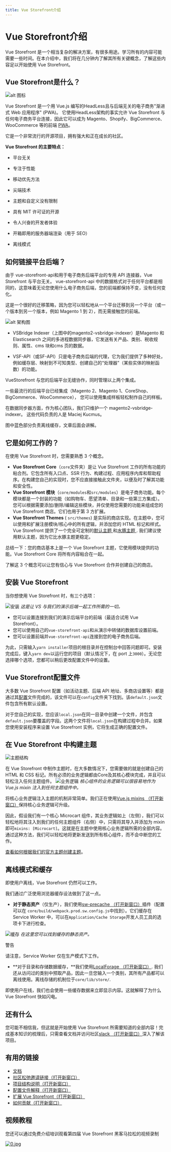 ```yaml
---
title: Vue Storefront介绍
---
```

# Vue Storefront介绍

Vue Storefront 是一个相当复杂的解决方案，有很多用途。学习所有的内容可能需要一些时间。在本介绍中，我们将在几分钟内了解其所有关键概念，了解这些内容足以开始使用 Vue Storefront。

## Vue Storefront是什么？

![alt 图标](https://cdn-images-1.medium.com/max/1600/0*X7cXhVkWidbWFrbM)

Vue Storefront 是一个用 Vue.js 编写的HeadLess且与后端无关的电子商务"渐进式 Web 应用程序" (PWA)。 它使用HeadLess架构的事实允许 Vue Storefront 与任何电子商务平台连接，因此它可以成为 Magento、Shopify、BigCommerce、WooCommerce 等的前端 [PWA](https://baike.baidu.com/item/PWA/22378897?fr=aladdin)。

它是一个非常流行的开源项目，拥有强大和正在成长的社区。

**Vue Storefront 的主要特点：**

- 平台无关

- 专注于性能

- 移动优先方法

- 尖端技术

- 主题和自定义没有限制

- 具有 MIT 许可证的开源

- 令人兴奋的开发者体验

- 开箱即用的服务器端渲染（用于 SEO）

- 离线模式

## 如何链接平台后端？

由于 vue-storefront-api和用于电子商务后端平台的专用 API 连接器，Vue Storefront 与平台无关。 vue-storefront-api 中的数据格式对于任何平台都是相同的，这意味着无论您使用什么电子商务后端，您的前端都保持不变，没有任何变化。

这是一个很好的迁移策略，因为您可以轻松地从一个平台迁移到另一个平台（或一个版本到另一个版本，例如 Magento 1 到 2），而无需接触您的前端。

![alt 架构图](https://raw.githubusercontent.com/vuestorefront/vue-storefront/master/docs/.vuepress/public/GitHub-Architecture-VS.png)

+ VSBridge Indexer（上图中的magento2-vsbridge-indexer）是Magento 和Elasticsearch 之间的多进程数据同步器，它发送有关产品、类别、税收规则、属性、cms 块和cms 页的数据。

+ VSF-API（或SF-API）只是电子商务后端的代理，它为我们提供了多种好处，例如缓存层、映射到不可知类型、创建自己的“处理器”（某些实体的映射函数）的功能。

VueStorefront 与您的后端平台无缝协作，同时管理以上两个集成。

一些最流行的后端平台已经集成（Magento 2、Magento 1、CoreShop、BigCommerce、WooCommerce）， 您可以使用集成样板轻松制作自己的样板。

在数据同步器方面，作为核心团队，我们只维护一个 magento2-vsbridge-indexer。 这些代码负责的人是 Maciej Kucmus。

图中蓝色部分负责离线缓存，文章后面会讲解。

## 它是如何工作的？

在使用 Vue Storefront 时，您需要熟悉 3 个概念。

- **Vue Storefront Core**（`core`文件夹）是让 Vue Storefront 工作的所有功能的粘合剂。它包含所有入口点、SSR 行为、构建过程、应用程序内库和帮助程序。在构建您自己的实现时，您不应直接接触此文件夹，以便及时了解其功能和安全性。
- **Vue Storefront 模块**（`core/modules`和`src/modules`）是电子商务功能。每个模块都是一个封装的功能（如购物车、愿望清单、目录和一些第三方集成）。您可以根据需要添加/删除/编辑这些模块，并仅使用您需要的功能来组成您的 Vue Storefront 商店。它们也用于第 3 方扩展。
- **Vue Storefront Themes** ( `src/themes`) 是实际的商店实现。在主题中，您可以使用和扩展注册模块/核心中的所有逻辑，并添加您的 HTML 标记和样式。Vue Storefront 提供了一个完全可定制的[默认主题 ](https://github.com/vuestorefront/vsf-default)和[水豚主题 ](https://github.com/vuestorefront/vsf-capybara). 我们建议使用默认主题，因为它比水豚主题更稳定。

总结一下：您的商店基本上是一个 Vue Storefront 主题，它使用模块提供的功能。Vue Storefront Core 将所有内容粘合在一起。

了解这 3 个概念可以让您有信心与 Vue Storefront 合作并创建自己的商店。

## 安装 Vue Storefront

当你想使用 Vue Storefront 时，有三个选项：

![安装](https://cdn-images-1.medium.com/max/1200/0*dz-mwiEQ_Qkzpd5H) *这是让 VS 与我们的演示后端一起工作所需的一切。*

- 您可以设置连接到我们的演示后端平台的前端（最适合试用 Vue Storefront）。
- 您可以使用自己的`vue-storefront-api`和从演示中转储的数据库设置前端。
- 您可以设置前端并`vue-storefront-api`连接到您的电子商务后端。

为此，只需输入`yarn installer`项目的根目录并在控制台中回答问题即可。安装完成后，键入`yarn dev`以运行您的项目（默认情况下，在 port 上`3000`）。无论您选择哪个选项，您都可以稍后更改配置文件中的设置。

## Vue Storefront配置文件

大多数 Vue Storefront 配置（如活动主题、后端 API 地址、多商店设置等）都是通过其[配置](https://docs.vuestorefront.io/v1/guide/basics/configuration.html)文件完成的，该文件可以在`config`文件夹下找到。该`default.json`文件包含所有默认设置。

对于您自己的实现，您应该`local.json`在同一目录中创建一个文件，并包含`default.json`要覆盖的字段。这两个文件将`local.json`在构建过程中合并。如果您使用安装程序来设置 Vue Storefront 实例，它将生成正确的配置文件。

## 在 Vue Storefront 中构建主题

![主题结构](https://cdn-images-1.medium.com/max/1200/1*jMel95nhs5UTIi2DQdeq4Q.png)

在 Vue Storefront 中制作主题时，在大多数情况下，您需要做的就是创建自己的 HTML 和 CSS 标记。所有必须的业务逻辑都由Core及其核心模块完成，并且可以轻松注入任何主题组件。 ![业务逻辑](https://cdn-images-1.medium.com/max/1200/1*tMwC0smduKIwKh82jTiJmw.png) *核心组件的业务逻辑可以很容易地作为 Vue.js mixin 注入到任何主题组件中。*

将核心业务逻辑注入主题的机制非常简单。我们正在使用[Vue.js mixins （打开新窗口）](https://vuejs.org/v2/guide/mixins.html)保持核心业务逻辑可升级。

因此，假设我们有一个核心 Microcart 组件，其业务逻辑如上（左侧），我们可以轻松地将其注入到我们的任何主题组件（右侧）中，只需将其导入并添加为 mixin 即可`mixins: [Microcart]`。这就是在主题中使用核心业务逻辑所需的全部内容。通过这种方法，我们可以轻松地将更新发送到所有核心组件，而不会中断您的工作。

[查看如何根据我们的官方主题创建主题](https://docs.vuestorefront.io/v1/guide/installation/theme.html)。

## 离线模式和缓存

即使用户离线，Vue Storefront 仍然可以工作。

我们通过广泛使用浏览器缓存设法做到了这一点。

- **对于静态资产**（仅生产），我们使用[sw-precache （打开新窗口）](https://github.com/GoogleChromeLabs/sw-precache)插件（配置可以在 `core/build/webpack.prod.sw.config.js`中找到）。它们缓存在 Service Worker 中，可以在`Application/Cache Storage`开发人员工具的选项卡下进行检查。

![缓存](https://cdn-images-1.medium.com/max/1200/1*BHVzt7oCIxcM3bNPZriKmw.png) *在这里您可以找到缓存的静态资产。*

警告

请注意，Service Worker 仅在生产模式下工作。

- **对于目录和存储数据缓存，**我们使用[LocalForage （打开新窗口）](https://localforage.github.io/localForage/). 我们还从访问过的类别中预取产品，因此一旦您输入一个类别，其所有产品都可以离线使用。离线存储的机制位于`core/lib/store/`.

即使用户在线，我们也会使用一些缓存数据来立即显示内容。这就解释了为什么 Vue Storefront 快如闪电。

## 还有什么

您可能不相信我，但这就是开始使用 Vue Storefront 所需要知道的全部内容！完成基本知识的梳理后，只需查看文档并访问社区[slack （打开新窗口）](https://vuestorefront.slack.com/)深入了解该项目。

## 有用的链接

- [文档](https://docs.vuestorefront.io/v1/)
- [社区松弛邀请链接（打开新窗口）](https://join.slack.com/t/vuestorefront/shared_invite/enQtOTUwNjQyNjY5MDI0LWFmYzE4NTYxNDBhZDRlMjM5MDUzY2RiMjU0YTRjYWQ3YzdkY2YzZjZhZDZmMDUwMWQyOWRmZjQ3NDgwZGQ3NTk)
- [项目结构说明（打开新窗口）](https://docs.vuestorefront.io/guide/basics/project-structure.html)
- [配置文件解释（打开新窗口）](https://docs.vuestorefront.io/guide/basics/configuration.html)
- [扩展 Vue Storefront（打开新窗口）](https://docs.vuestorefront.io/guide/extensions/introduction.html)
- [如何贡献（打开新窗口）](https://docs.vuestorefront.io/guide/basics/contributing.html#how-to-contribute)

## 视频教程

您还可以通过免费介绍培训观看第四届 Vue Storefront 黑客马拉松的视频录制

[![0.jpg](http://img.youtube.com/vi/IL2HMtvf_hw/0.jpg)](https://youtu.be/IL2HMtvf_hw)